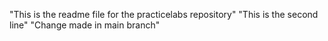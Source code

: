 "This is the readme file for the practicelabs repository"
"This is the second line"
"Change made in main branch"